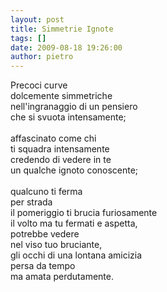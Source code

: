 ```yaml
---
layout: post
title: Simmetrie Ignote
tags: []
date: 2009-08-18 19:26:00
author: pietro
---
```

Precoci curve<br/>dolcemente simmetriche<br/>nell'ingranaggio di un pensiero<br/>che si svuota intensamente;<br/><br/>affascinato come chi<br/>ti squadra intensamente<br/>credendo di vedere in te<br/>un qualche ignoto conoscente;<br/><br/>qualcuno ti ferma<br/>per strada<br/>il pomeriggio ti brucia furiosamente<br/>il volto ma tu fermati e aspetta,<br/>potrebbe vedere<br/>nel viso tuo bruciante,<br/>gli occhi di una lontana amicizia<br/>persa da tempo<br/>ma amata perdutamente.
